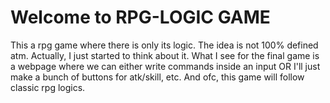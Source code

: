 # Welcome to RPG-LOGIC GAME

This a rpg game where there is only its logic. The idea is not 100% defined atm. Actually, I just started to think about it. What I see for the final game is a webpage where we can either write commands inside an input OR I'll just make a bunch of buttons for atk/skill, etc.
And ofc, this game will follow classic rpg logics.
